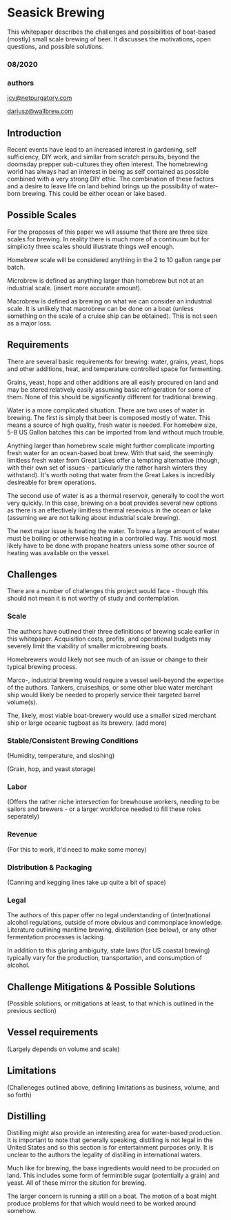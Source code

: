 # Seasick Brewing

This whitepaper describes the challenges and possibilities of
boat-based (mostly) small scale brewing of beer.  It discusses the
motivations, open questions, and possible solutions.

### 08/2020

### authors

jcv@netpurgatory.com

dariusz@wallbrew.com

## Introduction

Recent events have lead to an increased interest in gardening, self
sufficiency, DIY work, and similar from scratch persuits, beyond the
doomsday prepper sub-cultures they often interest.  The homebrewing
world has always had an interest in being as self contained as
possible combined with a very strong DIY ethic.  The combination of
these factors and a desire to leave life on land behind brings up the
possibility of water-born brewing.  This could be either ocean or lake
based.

## Possible Scales

For the proposes of this paper we will assume that there are three
size scales for brewing.  In reality there is much more of a continuum
but for simplicity three scales should illustrate things well enough.

Homebrew scale will be considered anything in the 2 to 10 gallon range per batch.

Microbrew is defined as anything larger than homebrew but not at an
industrial scale.  (insert more accurate amount).

Macrobrew is defined as brewing on what we can consider an industrial
scale.  It is unlikely that macrobrew can be done on a boat (unless
something on the scale of a cruise ship can be obtained).  This is not
seen as a major loss.

## Requirements

There are several basic requirements for brewing: water, grains,
yeast, hops and other additions, heat, and temperature controlled
space for fermenting.

Grains, yeast, hops and other additions are all easily procured on
land and may be stored relatively easily assuming basic refrigeration
for some of them.  None of this should be significantly different for
traditional brewing.

Water is a more complicated situation.  There are two uses of water in
brewing.  The first is simply that beer is composed mostly of water.
This means a source of high quality, fresh water is needed.  For
homebew size, 5-8 US Gallon batches this can be imported from land
without much trouble.

Anything larger than homebrew scale might further complicate importing
fresh water for an ocean-based boat brew.  With that said, the seemingly
limitless fresh water from Great Lakes offer a tempting alternative 
(though, with their own set of issues - particularly the rather 
harsh winters they withstand).  It's worth noting that water from
the Great Lakes is incredibly desireable for brew operations. 

The second use of water is as a thermal reservoir, generally to cool
the wort very quickly.  In this case, brewing on a boat provides
several new options as there is an effectively limitless thermal
resevious in the ocean or lake (assuming we are not talking about
industrial scale brewing).

The next major issue is heating the water.  To brew a large amount of
water must be boiling or otherwise heating in a controlled way.  This
would most likely have to be done with propane heaters unless some
other source of heating was available on the vessel.

## Challenges

There are a number of challenges this project would face - though
this should not mean it is not worthy of study and contemplation.  

### Scale

The authors have outlined their three definitions of brewing scale earlier 
in this whitepaper.  Acquisition costs, profits, and operational budgets may
severely limit the viability of smaller microbrewing boats. 

Homebrewers would likely not see much of an issue or change to their typical 
brewing process.  

Marco-, industrial brewing would require a vessel well-beyond the expertise
of the authors.  Tankers, cruiseships, or some other blue water merchant ship 
would likely be needed to properly service their targeted barrel volume(s).

The, likely, most viable boat-brewery would use a smaller sized merchant ship
or large oceanic tugboat as its brewery. (add more) 

### Stable/Consistent Brewing Conditions

(Humidity, temperature, and sloshing)

(Grain, hop, and yeast storage)

### Labor

(Offers the rather niche intersection for brewhouse workers, needing to be
sailors and brewers - or a larger workforce needed to fill these roles
seperately)

### Revenue

(For this to work, it'd need to make some money)

### Distribution & Packaging

(Canning and kegging lines take up quite a bit of space)

### Legal
The authors of this paper offer no legal understanding of 
(inter)national alcohol regulations, outside of more obvious
and commonplace knowledge.  Literature outlining maritime brewing,
distillation (see below), or any other fermentation processes is 
lacking.

In addition to this glaring ambiguity, state laws (for US coastal brewing)
typically vary for the production, transportation, and consumption of
alcohol.

## Challenge Mitigations & Possible Solutions

(Possible solutions, or mitigations at least, to that which is outlined
in the previous section)

## Vessel requirements

(Largely depends on volume and scale)

## Limitations

(Challeneges outlined above, defining limitations as business, volume,
and so forth)

## Distilling

Distilling might also provide an interesting area for water-based
production.  It is important to note that generally speaking,
distilling is not legal in the United States and so this section is
for entertainment purposes only.  It is unclear to the authors the
legality of distilling in international waters.

Much like for brewing, the base ingredients would need to be procuded
on land.  This includes some form of fermintible sugar (potentially a
grain) and yeast.  All of these mirror the sitution for brewing.

The larger concern is running a still on a boat.  The motion of a boat
might produce problems for that which would need to be worked around
somehow.

